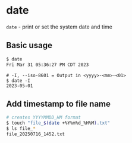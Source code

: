 # date

`date` - print or set the system date and time

## Basic usage
```bash
$ date
Fri Mar 31 05:36:27 PM CDT 2023
```

```
# -I, --iso-8601 = Output in <yyyy>-<mm>-<01>
$ date -I
2023-05-01
```

## Add timestamp to file name
```bash
# creates YYYYMMDD_HM format
$ touch "file_$(date +%Y%m%d_%H%M).txt"
$ ls file_*
file_20250716_1452.txt
